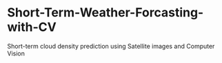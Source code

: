 # Short-Term-Weather-Forcasting-with-CV
Short-term cloud density prediction using Satellite images and Computer Vision

